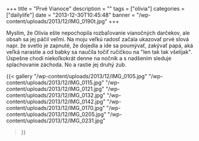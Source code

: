 +++
title = "Prvé Vianoce"
description = ""
tags = ["olivia"]
categories = ["dailylife"]
date = "2013-12-30T10:45:48"
banner = "/wp-content/uploads/2013/12/IMG_0190t.jpg"
+++

Myslím, že Olivia ešte nepochopila rozbaľovanie vianočných darčekov, ale obsah sa jej páčil veľmi. Na moju veľkú radosť začala ukazovať prvé slová napr. že svetlo je
zapnuté, že dojedla a ide sa poumývať, zakývať papá, aká veľká narastie a od babky sa naučila točiť
ručičkou na "len tak tak všelijak". Úspešne chodí niekoľkokrát denne na nočník a s nadšením sleduje
splachovanie záchoda. No a rastie jej druhý zub.

{{< gallery
    "/wp-content/uploads/2013/12/IMG_0105.jpg"
    "/wp-content/uploads/2013/12/IMG_0115.jpg"
    "/wp-content/uploads/2013/12/IMG_0121.jpg"
    "/wp-content/uploads/2013/12/IMG_0132.jpg"
    "/wp-content/uploads/2013/12/IMG_0142.jpg"
    "/wp-content/uploads/2013/12/IMG_0170.jpg"
    "/wp-content/uploads/2013/12/IMG_0205.jpg"
    "/wp-content/uploads/2013/12/IMG_0231.jpg"
>}}
